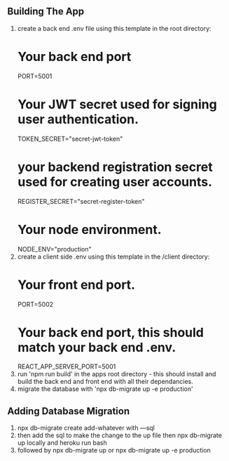 ## Building The App

1. create a back end .env file using this template in the root directory:
	# Your back end port
	PORT=5001
	# Your JWT secret used for signing user authentication.
	TOKEN_SECRET="secret-jwt-token"
	# your backend registration secret used for creating user accounts.
	REGISTER_SECRET="secret-register-token"
	# Your node environment.
	NODE_ENV="production"	
2. create a client side .env using this template in the /client directory:
	# Your front end port.
	PORT=5002
	# Your back end port, this should match your back end .env.
	REACT_APP_SERVER_PORT=5001
3. run 'npm run build' in the apps root directory - this should install and build the back end and front end with all their dependancies.
4. migrate the database with 'npx db-migrate up -e production'

## Adding Database Migration

1. npx db-migrate create add-whatever with —sql
2. then add the sql to make the change to the up file then npx db-migrate up locally and heroku run bash
3. followed by  npx db-migrate up or npx db-migrate up -e production 


